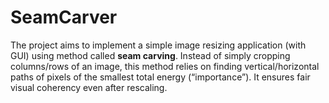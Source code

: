 # SeamCarver
The project aims to implement a simple image resizing application (with GUI) using method called <strong>seam carving</strong>. Instead of simply cropping columns/rows of an image, this method relies on finding vertical/horizontal paths of pixels of the smallest total energy (“importance”). It ensures fair visual coherency even after rescaling.
